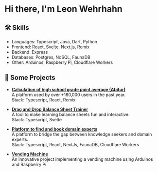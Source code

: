 # Hi there, I'm Leon Wehrhahn

## 🛠️ Skills

- Languages: Typescript, Java, Dart, Python
- Frontend: React, Svelte, Next.js, Remix
- Backend: Express
- Databases: Postgres, NoSQL, FaunaDB
- Other: Arduinos, Raspberry Pi, Cloudflare Workers

## 💼 Some Projects

- **[Calculation of high school grade point average (Abitur)](https://derabirechner.de/)** \
  A platform used by over +180,000 users in the past year. \
  Stack: Typescript, React, Remix

- **[Drag and Drop Balance Sheet Trainer](https://balance-eta.vercel.app/)** \
  A tool to make learning balance sheets fun and interactive. \
  Stack: Typescript, Svelte

- **[Platform to find and book domain experts](https://12expertise.com/)** \
  A platform to bridge the gap between knowledge seekers and domain experts. \
  Stack: Typescript, React, NextJs, FaunaDB, Cloudflare Workers

- **[Vending Machine](https://bit.ly/3aIQOxZ)** \
  An innovative project implementing a vending machine using Arduinos and Raspberry Pi.
